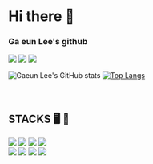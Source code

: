 
<h1>Hi there 👋</h1>
<h3>Ga eun Lee's github</h3>
	
<a href="https://www.instagram.com/biniru_bongdari_jong2/" target="_blank"><img src="https://img.shields.io/badge/Instagram-E4405F?style=for-the-badge&logo=Instagram&logoColor=white"></a>
<a href="https://velog.io/@hying" target="_blank"><img src="https://img.shields.io/badge/Velog-20C997?style=for-the-badge&logo=Velog&logoColor=white"></a>
<a href="https://generated-silence-3bf.notion.site/Ga-eun-Lee-db5937393afa4fd1804f545bbc4e6913" target="_blank"><img src="https://img.shields.io/badge/Notion-000000?style=for-the-badge&logo=Notion&logoColor=white"></a>

![Gaeun Lee's GitHub stats](https://github-readme-stats.vercel.app/api?username=hmyo2853&show_icons=true)
[![Top Langs](https://github-readme-stats.vercel.app/api/top-langs/?username=hmyo2853&langs_count=8)](https://github.com/hmyo2853/github-readme-stats)
<br />
<br />
<br />
<div>
<h2>STACKS 🖥️ 🔧</h2>
  <img src="https://img.shields.io/badge/html5-E34F26?style=for-the-badge&logo=html5&logoColor=white">
  <img src="https://img.shields.io/badge/css-1572B6?style=for-the-badge&logo=css3&logoColor=white">
  <img src="https://img.shields.io/badge/javascript-F7DF1E?style=for-the-badge&logo=javascript&logoColor=black">
  <img src="https://img.shields.io/badge/TypeScript-3178C6?style=for-the-badge&logo=TypeScript&logoColor=white">
<br/>
  <img src="https://img.shields.io/badge/python-3776AB?style=for-the-badge&logo=python&logoColor=white">
  <img src="https://img.shields.io/badge/react-61DAFB?style=for-the-badge&logo=react&logoColor=black">
  <img src="https://img.shields.io/badge/github-181717?style=for-the-badge&logo=github&logoColor=white">
  <img src="https://img.shields.io/badge/git-F05032?style=for-the-badge&logo=git&logoColor=white">
</div>
